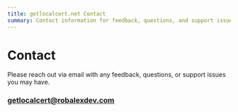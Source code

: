 ```yaml
---
title: getlocalcert.net Contact
summary: Contact information for feedback, questions, and support issues.
---
```


# Contact

Please reach out via email with any feedback, questions, or support issues you may have.

### [getlocalcert@robalexdev.com](mailto:getlocalcert@robalexdev.com)

